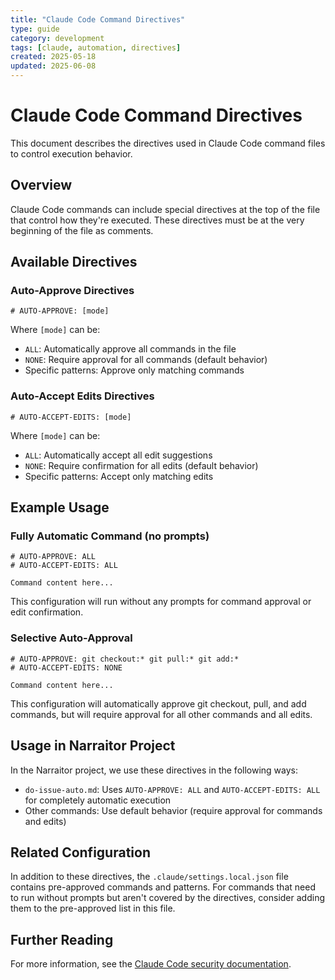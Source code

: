 ```yaml
---
title: "Claude Code Command Directives"
type: guide
category: development
tags: [claude, automation, directives]
created: 2025-05-18
updated: 2025-06-08
---
```


# Claude Code Command Directives

This document describes the directives used in Claude Code command files to control execution behavior.

## Overview

Claude Code commands can include special directives at the top of the file that control how they're executed. These directives must be at the very beginning of the file as comments.

## Available Directives

### Auto-Approve Directives

```
# AUTO-APPROVE: [mode]
```

Where `[mode]` can be:
- `ALL`: Automatically approve all commands in the file
- `NONE`: Require approval for all commands (default behavior)
- Specific patterns: Approve only matching commands

### Auto-Accept Edits Directives

```
# AUTO-ACCEPT-EDITS: [mode]
```

Where `[mode]` can be:
- `ALL`: Automatically accept all edit suggestions
- `NONE`: Require confirmation for all edits (default behavior)
- Specific patterns: Accept only matching edits

## Example Usage

### Fully Automatic Command (no prompts)

```
# AUTO-APPROVE: ALL
# AUTO-ACCEPT-EDITS: ALL

Command content here...
```

This configuration will run without any prompts for command approval or edit confirmation.

### Selective Auto-Approval

```
# AUTO-APPROVE: git checkout:* git pull:* git add:*
# AUTO-ACCEPT-EDITS: NONE

Command content here...
```

This configuration will automatically approve git checkout, pull, and add commands, but will require approval for all other commands and all edits.

## Usage in Narraitor Project

In the Narraitor project, we use these directives in the following ways:

- `do-issue-auto.md`: Uses `AUTO-APPROVE: ALL` and `AUTO-ACCEPT-EDITS: ALL` for completely automatic execution
- Other commands: Use default behavior (require approval for commands and edits)

## Related Configuration

In addition to these directives, the `.claude/settings.local.json` file contains pre-approved commands and patterns. For commands that need to run without prompts but aren't covered by the directives, consider adding them to the pre-approved list in this file.

## Further Reading

For more information, see the [Claude Code security documentation](https://docs.anthropic.com/en/docs/claude-code/security).
